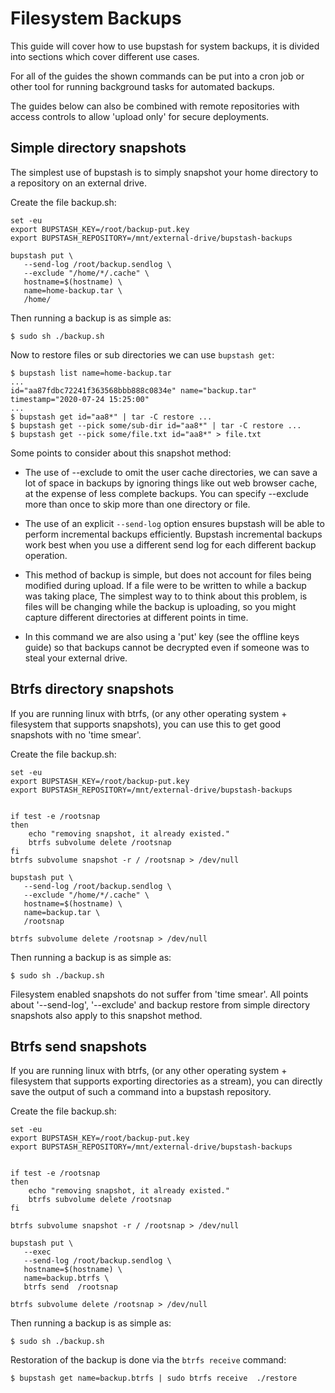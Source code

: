 # Filesystem Backups

This guide will cover how to use bupstash for system backups, it is divided into
sections which cover different use cases.

For all of the guides the shown commands can be put into a cron job or other tool for running background tasks
for automated backups.

The guides below can also be combined with remote repositories with access controls to allow 'upload only' for secure deployments.

## Simple directory snapshots

The simplest use of bupstash is to simply snapshot your home directory to a repository on an external drive.

Create the file backup.sh:

```
set -eu
export BUPSTASH_KEY=/root/backup-put.key
export BUPSTASH_REPOSITORY=/mnt/external-drive/bupstash-backups

bupstash put \
   --send-log /root/backup.sendlog \
   --exclude "/home/*/.cache" \
   hostname=$(hostname) \
   name=home-backup.tar \
   /home/
```

Then running a backup is as simple as:

```
$ sudo sh ./backup.sh
```

Now to restore files or sub directories we can use `bupstash get`:

```
$ bupstash list name=home-backup.tar
...
id="aa87fdbc72241f363568bbb888c0834e" name="backup.tar" timestamp="2020-07-24 15:25:00"
...
$ bupstash get id="aa8*" | tar -C restore ...
$ bupstash get --pick some/sub-dir id="aa8*" | tar -C restore ...
$ bupstash get --pick some/file.txt id="aa8*" > file.txt
```

Some points to consider about this snapshot method:

- The use of --exclude to omit the user cache directories, we can save a lot of space in backups by ignoring things
  like out web browser cache, at the expense of less complete backups. You can specify --exclude more than once to
  skip more than one directory or file.

- The use of an explicit `--send-log` option ensures bupstash will be able to perform incremental backups efficiently. Bupstash
  incremental backups work best when you use a different send log for each different backup operation.

- This method of backup is simple, but does not account for files being modified during upload. If a file were to be written to while a backup was taking 
  place,  The simplest way to to think about this problem, is files will be changing while the backup is uploading, so you might capture different directories at different points in time.

- In this command we are also using a 'put' key (see the offline keys guide) so that backups cannot be decrypted even if someone was to steal your external drive.


## Btrfs directory snapshots

If you are running linux with btrfs, (or any other operating system + filesystem that supports snapshots), you can
use this to get good snapshots with no 'time smear'.


Create the file backup.sh:

```
set -eu
export BUPSTASH_KEY=/root/backup-put.key
export BUPSTASH_REPOSITORY=/mnt/external-drive/bupstash-backups


if test -e /rootsnap
then
    echo "removing snapshot, it already existed."
    btrfs subvolume delete /rootsnap
fi
btrfs subvolume snapshot -r / /rootsnap > /dev/null

bupstash put \
   --send-log /root/backup.sendlog \
   --exclude "/home/*/.cache" \
   hostname=$(hostname) \
   name=backup.tar \
   /rootsnap

btrfs subvolume delete /rootsnap > /dev/null
```

Then running a backup is as simple as:

```
$ sudo sh ./backup.sh
```

Filesystem enabled snapshots do not suffer from 'time smear'. All points about '--send-log', '--exclude' and backup restore from simple directory snapshots also apply to this snapshot method.


## Btrfs send snapshots


If you are running linux with btrfs, (or any other operating system + filesystem that supports exporting directories as a stream), you can
directly save the output of such a command into a bupstash repository.


Create the file backup.sh:

```
set -eu
export BUPSTASH_KEY=/root/backup-put.key
export BUPSTASH_REPOSITORY=/mnt/external-drive/bupstash-backups


if test -e /rootsnap
then
    echo "removing snapshot, it already existed."
    btrfs subvolume delete /rootsnap
fi

btrfs subvolume snapshot -r / /rootsnap > /dev/null

bupstash put \
   --exec
   --send-log /root/backup.sendlog \
   hostname=$(hostname) \
   name=backup.btrfs \
   btrfs send  /rootsnap

btrfs subvolume delete /rootsnap > /dev/null
```
Then running a backup is as simple as:

```
$ sudo sh ./backup.sh
```

Restoration of the backup is done via the `btrfs receive` command:

```
$ bupstash get name=backup.btrfs | sudo btrfs receive  ./restore
```